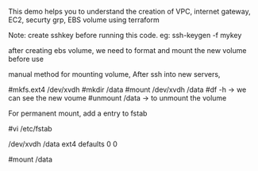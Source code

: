 This demo helps you to understand the creation of VPC, internet gateway, EC2, securty grp, EBS volume using terraform


Note: create sshkey before running this code. eg: ssh-keygen -f mykey

after creating ebs volume, we need to format and mount the new volume before use

manual method for mounting volume, After ssh into new servers,

#mkfs.ext4 /dev/xvdh
#mkdir /data
#mount /dev/xvdh /data
#df -h -> we can see the new voume
#unmount /data -> to unmount the volume

For permanent mount, add a entry to fstab

#vi /etc/fstab

/dev/xvdh /data ext4 defaults 0 0

#mount /data
